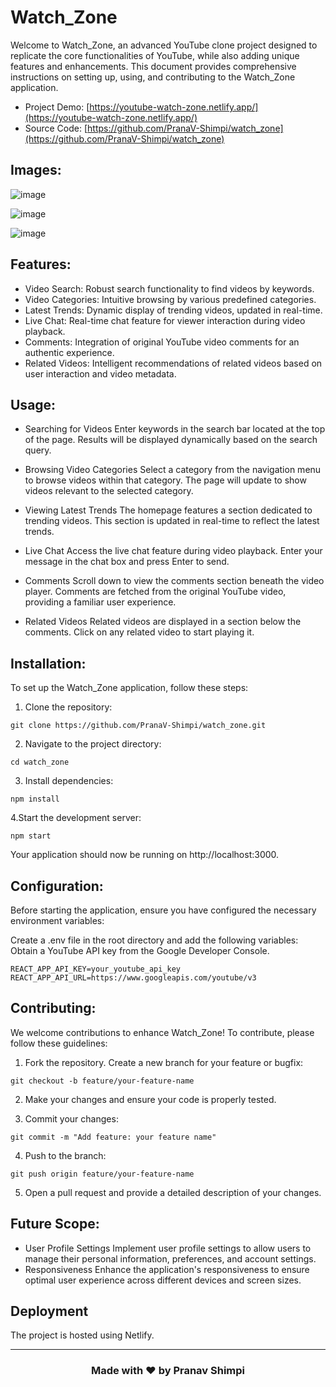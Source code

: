 # Watch_Zone

Welcome to Watch_Zone, an advanced YouTube clone project designed to replicate the core functionalities of YouTube, while also adding unique features and enhancements. This document provides comprehensive instructions on setting up, using, and contributing to the Watch_Zone application.

- Project Demo: [https://youtube-watch-zone.netlify.app/](https://youtube-watch-zone.netlify.app/)
- Source Code: [https://github.com/PranaV-Shimpi/watch_zone](https://github.com/PranaV-Shimpi/watch_zone)

## Images:
![image](https://github.com/PranaV-Shimpi/watch_zone/assets/40532644/8ace19d7-f2b6-4c56-92e7-9c79bd5b56fa)

![image](https://github.com/PranaV-Shimpi/watch_zone/assets/40532644/141e77d5-03f3-4613-bf2b-04e81d26e074)

![image](https://github.com/PranaV-Shimpi/watch_zone/assets/40532644/478533cd-d9d3-43b1-98ea-bfdf538d035c)


## Features:
- Video Search: Robust search functionality to find videos by keywords.
- Video Categories: Intuitive browsing by various predefined categories.
- Latest Trends: Dynamic display of trending videos, updated in real-time.
- Live Chat: Real-time chat feature for viewer interaction during video playback.
- Comments: Integration of original YouTube video comments for an authentic experience.
- Related Videos: Intelligent recommendations of related videos based on user interaction and video metadata.



## Usage:
- Searching for Videos
Enter keywords in the search bar located at the top of the page.
Results will be displayed dynamically based on the search query.

- Browsing Video Categories
Select a category from the navigation menu to browse videos within that category.
The page will update to show videos relevant to the selected category.

- Viewing Latest Trends
The homepage features a section dedicated to trending videos.
This section is updated in real-time to reflect the latest trends.

- Live Chat
Access the live chat feature during video playback.
Enter your message in the chat box and press Enter to send.

- Comments
Scroll down to view the comments section beneath the video player.
Comments are fetched from the original YouTube video, providing a familiar user experience.

- Related Videos
Related videos are displayed in a section below the comments.
Click on any related video to start playing it.

## Installation:

To set up the Watch_Zone application, follow these steps:

1. Clone the repository:
   
```
git clone https://github.com/PranaV-Shimpi/watch_zone.git
```

2. Navigate to the project directory:
   
```
cd watch_zone

```

3. Install dependencies:
   
```
npm install
```

4.Start the development server:

```
npm start
```

Your application should now be running on http://localhost:3000.

## Configuration:

Before starting the application, ensure you have configured the necessary environment variables:


Create a .env file in the root directory and add the following variables:
Obtain a YouTube API key from the Google Developer Console.
```
REACT_APP_API_KEY=your_youtube_api_key
REACT_APP_API_URL=https://www.googleapis.com/youtube/v3
```

## Contributing:

We welcome contributions to enhance Watch_Zone! To contribute, please follow these guidelines:

1. Fork the repository.
Create a new branch for your feature or bugfix:

```
git checkout -b feature/your-feature-name
```

2. Make your changes and ensure your code is properly tested.

3. Commit your changes:
```
git commit -m "Add feature: your feature name"
```

4. Push to the branch:
```
git push origin feature/your-feature-name
```
 
5. Open a pull request and provide a detailed description of your changes.

## Future Scope:

- User Profile Settings
Implement user profile settings to allow users to manage their personal information, preferences, and account settings.
- Responsiveness
Enhance the application's responsiveness to ensure optimal user experience across different devices and screen sizes.

## Deployment

The project is hosted using Netlify.

---

<div align="center">

### Made with ❤️ by Pranav Shimpi

</div>
